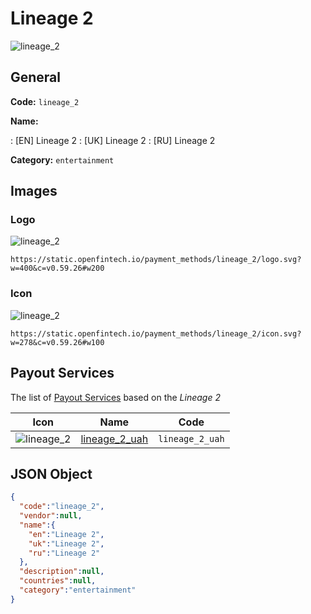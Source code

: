 
# Lineage 2 
![lineage_2](https://static.openfintech.io/payment_methods/lineage_2/logo.svg?w=400&c=v0.59.26#w200)  

## General 
**Code:** `lineage_2` 
 
**Name:** 
 
:	[EN] Lineage 2 
:	[UK] Lineage 2 
:	[RU] Lineage 2 
 
**Category:** `entertainment` 
 

## Images 

### Logo 
![lineage_2](https://static.openfintech.io/payment_methods/lineage_2/logo.svg?w=400&c=v0.59.26#w200)  

```
https://static.openfintech.io/payment_methods/lineage_2/logo.svg?w=400&c=v0.59.26#w200
```  

### Icon 
![lineage_2](https://static.openfintech.io/payment_methods/lineage_2/icon.svg?w=278&c=v0.59.26#w100)  

```
https://static.openfintech.io/payment_methods/lineage_2/icon.svg?w=278&c=v0.59.26#w100
```  

## Payout Services 
 
The list of [Payout Services](/payout-services/) based on the _Lineage 2_ 

|Icon|Name|Code| 
|:---:|:---:|:---:| 
|![lineage_2](https://static.openfintech.io/payout_methods/lineage_2/icon.png?w=278&c=v0.59.26#w40) |[lineage_2_uah](/payout-services/lineage_2_uah/)|`lineage_2_uah`| 
 

## JSON Object 

```json
{
  "code":"lineage_2",
  "vendor":null,
  "name":{
    "en":"Lineage 2",
    "uk":"Lineage 2",
    "ru":"Lineage 2"
  },
  "description":null,
  "countries":null,
  "category":"entertainment"
}
```  
